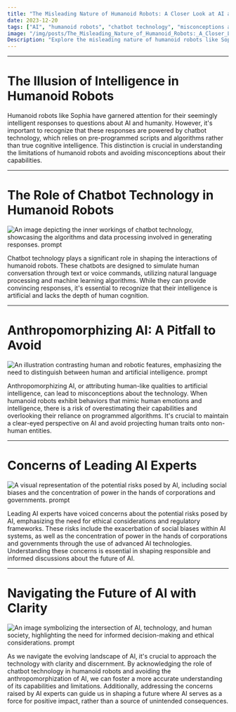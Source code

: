 ```yaml
---
title: "The Misleading Nature of Humanoid Robots: A Closer Look at AI and Chatbot Technology"
date: 2023-12-20
tags: ["AI", "humanoid robots", "chatbot technology", "misconceptions about AI"]
image: "/img/posts/The_Misleading_Nature_of_Humanoid_Robots:_A_Closer_Look_at_AI_and_Chatbot_Technology/0.png"
Description: "Explore the misleading nature of humanoid robots like Sophia and the role of chatbot technology in shaping their responses. Learn about the potential risks of AI and the importance of understanding its capabilities without anthropomorphizing it."
---
```



---
# The Illusion of Intelligence in Humanoid Robots

Humanoid robots like Sophia have garnered attention for their seemingly intelligent responses to questions about AI and humanity. However, it's important to recognize that these responses are powered by chatbot technology, which relies on pre-programmed scripts and algorithms rather than true cognitive intelligence. This distinction is crucial in understanding the limitations of humanoid robots and avoiding misconceptions about their capabilities.



---
# The Role of Chatbot Technology in Humanoid Robots

![An image depicting the inner workings of chatbot technology, showcasing the algorithms and data processing involved in generating responses. prompt](/img/posts/The_Misleading_Nature_of_Humanoid_Robots:_A_Closer_Look_at_AI_and_Chatbot_Technology/2.png "An image depicting the inner workings of chatbot technology, showcasing the algorithms and data processing involved in generating responses.")

Chatbot technology plays a significant role in shaping the interactions of humanoid robots. These chatbots are designed to simulate human conversation through text or voice commands, utilizing natural language processing and machine learning algorithms. While they can provide convincing responses, it's essential to recognize that their intelligence is artificial and lacks the depth of human cognition.



---
# Anthropomorphizing AI: A Pitfall to Avoid

![An illustration contrasting human and robotic features, emphasizing the need to distinguish between human and artificial intelligence. prompt](/img/posts/The_Misleading_Nature_of_Humanoid_Robots:_A_Closer_Look_at_AI_and_Chatbot_Technology/3.png "An illustration contrasting human and robotic features, emphasizing the need to distinguish between human and artificial intelligence.")

Anthropomorphizing AI, or attributing human-like qualities to artificial intelligence, can lead to misconceptions about the technology. When humanoid robots exhibit behaviors that mimic human emotions and intelligence, there is a risk of overestimating their capabilities and overlooking their reliance on programmed algorithms. It's crucial to maintain a clear-eyed perspective on AI and avoid projecting human traits onto non-human entities.



---
# Concerns of Leading AI Experts

![A visual representation of the potential risks posed by AI, including social biases and the concentration of power in the hands of corporations and governments. prompt](/img/posts/The_Misleading_Nature_of_Humanoid_Robots:_A_Closer_Look_at_AI_and_Chatbot_Technology/4.png "A visual representation of the potential risks posed by AI, including social biases and the concentration of power in the hands of corporations and governments.")

Leading AI experts have voiced concerns about the potential risks posed by AI, emphasizing the need for ethical considerations and regulatory frameworks. These risks include the exacerbation of social biases within AI systems, as well as the concentration of power in the hands of corporations and governments through the use of advanced AI technologies. Understanding these concerns is essential in shaping responsible and informed discussions about the future of AI.



---
# Navigating the Future of AI with Clarity

![An image symbolizing the intersection of AI, technology, and human society, highlighting the need for informed decision-making and ethical considerations. prompt](/img/posts/The_Misleading_Nature_of_Humanoid_Robots:_A_Closer_Look_at_AI_and_Chatbot_Technology/5.png "An image symbolizing the intersection of AI, technology, and human society, highlighting the need for informed decision-making and ethical considerations.")

As we navigate the evolving landscape of AI, it's crucial to approach the technology with clarity and discernment. By acknowledging the role of chatbot technology in humanoid robots and avoiding the anthropomorphization of AI, we can foster a more accurate understanding of its capabilities and limitations. Additionally, addressing the concerns raised by AI experts can guide us in shaping a future where AI serves as a force for positive impact, rather than a source of unintended consequences.


